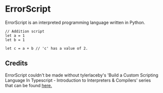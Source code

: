 # ErrorScript
ErrorScript is an interpreted programming language written in Python.

```
// Addition script
let a = 1
let b = 1

let c = a + b // 'c' has a value of 2.
```



## Credits
ErrorScript couldn't be made without tylerlaceby's 'Build a Custom Scripting Language In Typescript - Introduction to Interpreters & Compilers' series that can be found [here.](https://www.youtube.com/watch?v=8VB5TY1sIRo&list=PL_2VhOvlMk4UHGqYCLWc6GO8FaPl8fQTh)
